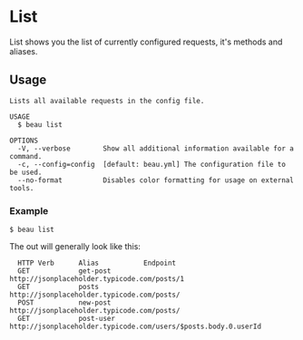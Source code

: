 # List

List shows you the list of currently configured requests, it's methods and
aliases.

## Usage

```
Lists all available requests in the config file.

USAGE
  $ beau list

OPTIONS
  -V, --verbose        Show all additional information available for a command.
  -c, --config=config  [default: beau.yml] The configuration file to be used.
  --no-format          Disables color formatting for usage on external tools.
```

### Example

```
$ beau list
```

The out will generally look like this:

```
  HTTP Verb      Alias           Endpoint
  GET            get-post        http://jsonplaceholder.typicode.com/posts/1
  GET            posts           http://jsonplaceholder.typicode.com/posts/
  POST           new-post        http://jsonplaceholder.typicode.com/posts/
  GET            post-user       http://jsonplaceholder.typicode.com/users/$posts.body.0.userId
```
